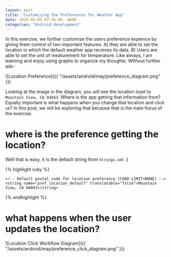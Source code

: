 ```yaml
---
layout: post
title: "Customizing the Preferences for Weather App"
date: 2018-05-05 07:34:00 -0600
categories: "Android development"
---
```


In this exercise, we further customize the users preference expience by giving them control of two important features. A) they are able to set the location in which the default weather app receives its data. B) Users are able to set the unit of meaturement for temperature. Like always, I am learning and enjoy using graphs to organize my thoughts. WIthout further ado


![Location Preference]({{ "/assets/android/may/preference_diagram.png" }})

Looking at the image in the diagram, you will see the location isset to `Mountain View, CA 94043`. Where is the app getting that information from? Equally important is what happens when you change that location and click `ok`? In this post, we will be exploring that because that is the main focus of the exercise.

# where is the preference getting the location?

Well that is easy, it is the default string from `Strings.xml` :)

{% highlight ruby %}

    <!-- Default postal code for location preference [CHAR LIMIT=NONE] -->
    <string name="pref_location_default" translatable="false">Mountain View, CA 94043</string>

{% endhighlight %}

# what happens when the user updates the location? 

![Location Click Workflow Diagram]({{ "/assets/android/may/preference_click_diagram.png" }})
